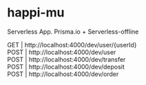 # happi-mu

Serverless App. 
Prisma.io + Serverless-offline


GET  | http://localhost:4000/dev/user/{userId}       
POST | http://localhost:4000/dev/user                
POST | http://localhost:4000/dev/transfer            
POST | http://localhost:4000/dev/deposit             
POST | http://localhost:4000/dev/order               
